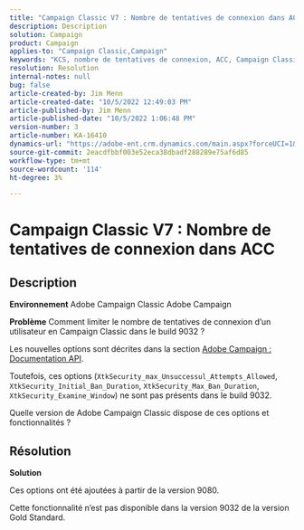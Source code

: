 ```yaml
---
title: "Campaign Classic V7 : Nombre de tentatives de connexion dans ACC"
description: Description
solution: Campaign
product: Campaign
applies-to: "Campaign Classic,Campaign"
keywords: "KCS, nombre de tentatives de connexion, ACC, Campaign Classic V7, FAQ, Adobe Campaign Classic, Adobe Campaign"
resolution: Resolution
internal-notes: null
bug: false
article-created-by: Jim Menn
article-created-date: "10/5/2022 12:49:03 PM"
article-published-by: Jim Menn
article-published-date: "10/5/2022 1:06:48 PM"
version-number: 3
article-number: KA-16410
dynamics-url: "https://adobe-ent.crm.dynamics.com/main.aspx?forceUCI=1&pagetype=entityrecord&etn=knowledgearticle&id=ee011d13-ac44-ed11-bba1-000d3a3064b8"
source-git-commit: 2eacdfbbf003e52eca38dbadf288289e75af6d85
workflow-type: tm+mt
source-wordcount: '114'
ht-degree: 3%

---
```


# Campaign Classic V7 : Nombre de tentatives de connexion dans ACC

## Description


<b>Environnement</b>
Adobe Campaign Classic Adobe Campaign

<b>Problème</b>
Comment limiter le nombre de tentatives de connexion d’un utilisateur en Campaign Classic dans le build 9032 ?

Les nouvelles options sont décrites dans la section [Adobe Campaign : Documentation API](https://experienceleague.adobe.com/developer/campaign-api/api/sm-session-Logon.html).

Toutefois, ces options (`XtkSecurity_max_Unsuccessul_Attempts_Allowed`, `XtkSecurity_Initial_Ban_Duration`, `XtkSecurity_Max_Ban_Duration`, `XtkSecurity_Examine_Window`) ne sont pas présents dans le build 9032.

Quelle version de Adobe Campaign Classic dispose de ces options et fonctionnalités ?


## Résolution


<b>Solution</b>

Ces options ont été ajoutées à partir de la version 9080.

Cette fonctionnalité n’est pas disponible dans la version 9032 de la version Gold Standard.
